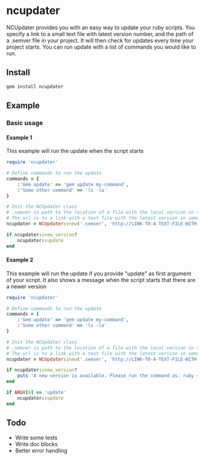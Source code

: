 # ncupdater
NCUpdater provides you with an easy way to update your ruby scripts. You specify a link to a small text file with latest version number, and the path of a .semver file in your project.
It will then check for updates every time your project starts. You can run update with a list of commands you would like to run.

## Install

```bash
gem install ncupdater
```

## Example

### Basic usage

#### Example 1

This example will run the update when the script starts

```ruby
require 'ncupdater'

# Define commands to run the update
commands = {
    :'Gem update' => 'gem update my-command',
    :'Some other command' => 'ls -la'
}

# Init the NCUpdater class
# .semver is path to the location of a file with the local version in the semver format (http://semver.org/)
# The url is to a link with a text file with the latest version in semver format.
ncupdater = NCUpdater::new('.semver', 'http://LINK-TO-A-TEXT-FILE-WITH-NEW-VERSION', commands)

if ncupdater::new_version?
    ncupdater::update
end
```

#### Example 2

This example will run the update if you provide "update" as first argument of your script. It also shows a message when the script starts that there are a newer version

```ruby
require 'ncupdater'

# Define commands to run the update
commands = {
    :'Gem update' => 'gem update my-command',
    :'Some other command' => 'ls -la'
}

# Init the NCUpdater class
# .semver is path to the location of a file with the local version in the semver format (http://semver.org/)
# The url is to a link with a text file with the latest version in semver format.
ncupdater = NCUpdater::new('.semver', 'http://LINK-TO-A-TEXT-FILE-WITH-NEW-VERSION', commands)

if ncupdater::new_version?
    puts 'A new version is available. Please run the command as: ruby <my-script>.rb update to get the latest awesomeness'
end

if ARGV[0] == 'update'
    ncupdater::update
end
```

## Todo

- Write some tests
- Write doc blocks
- Better error handling
